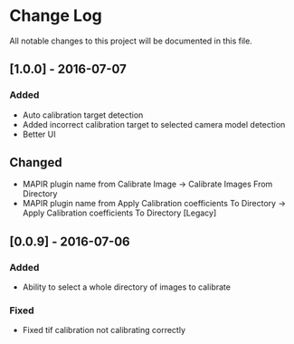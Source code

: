 # Change Log
All notable changes to this project will be documented in this file.

## [1.0.0] - 2016-07-07
### Added
- Auto calibration target detection
- Added incorrect calibration target to selected camera model detection
- Better UI

## Changed
- MAPIR plugin name from Calibrate Image -> Calibrate Images From Directory
- MAPIR plugin name from Apply Calibration coefficients To Directory -> Apply Calibration coefficients To Directory [Legacy]


## [0.0.9] - 2016-07-06
### Added
- Ability to select a whole directory of images to calibrate


### Fixed
- Fixed tif calibration not calibrating correctly
